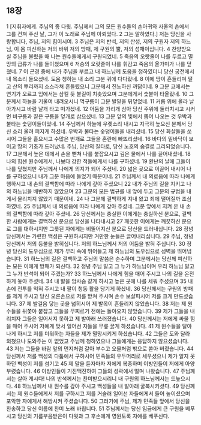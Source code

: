 ## 18장
1 [지휘자에게. 주님의 종 다윗. 주님께서 그의 모든 원수들의 손아귀와 사울의 손에서 그를 건져 주신 날, 그가 이 노래로 주님께 아뢰었다.
2 그는 말하였다.] 저는 당신을 사랑합니다, 주님, 저의 힘이시여.
3 주님은 저의 반석, 저의 산성, 저의 구원자 저의 하느님, 이 몸 피신하는 저의 바위 저의 방패, 제 구원의 뿔, 저의 성채이십니다.
4 찬양받으실 주님을 불렀을 때 나는 원수들에게서 구원되었네.
5 죽음의 오랏줄이 나를 두르고 멸망의 급류가 나를 들이쳤으며
6 저승의 오랏줄이 나를 휘감고 죽음의 올가미가 나를 덮쳤네.
7 이 곤경 중에 내가 주님을 부르고 내 하느님께 도움을 청하였더니 당신 궁전에서 내 목소리 들으셨네. 도움 청하는 내 소리 그분 귀에 다다랐네.
8 이에 땅이 흔들리며 떨고 산의 뿌리까지 소스라쳐 흔들렸으니 그분께서 진노하신 까닭이네.
9 그분 코에서는 연기가 오르고 입에서는 삼킬 듯 불길이 치솟았으며 그분에게서 숯불이 타올랐네.
10 그분께서 하늘을 기울여 내려오시니 먹구름이 그분 발밑을 뒤덮었네.
11 커룹 위에 올라 날아가시고 바람 날개 타고 떠가셨네.
12 어둠을 가리개 삼아 당신 주위에 둘러치시고 시커먼 비구름과 짙은 구름을 덮개로 삼으셨네.
13 그분 앞의 빛에서 뿜어 나오는 것 우박과 불타는 숯덩이들이었네.
14 주님께서 하늘에 우렛소리 내시고 지극히 높으신 분께서 당신 소리 울려 퍼지게 하셨네. 우박과 불타는 숯덩이들을 내리셨네.
15 당신 화살들을 쏘시어 그들을 흩으시고 수많은 번개로 그들을 혼란에 빠뜨리셨네.
16 바다의 밑바닥이 보이고 땅의 기초가 드러났네. 주님, 당신의 질타로, 당신 노호의 숨결로 그리되었습니다.
17 그분께서 높은 데에서 손을 뻗쳐 나를 붙잡으시고 깊은 물에서 나를 끌어내셨네.
18 나의 힘센 원수에게서, 나보다 강한 적들에게서 나를 구하셨네.
19 환난의 날에 그들이 나를 덮쳤지만 주님께서 나에게 의지가 되어 주셨네.
20 넓은 곳으로 이끌어 내시어 나를 구하셨으니 내가 그분 마음에 들었기 때문이네.
21 주님께서 내 의로움에 따라 나에게 행하시고 내 손의 결백함에 따라 나에게 갚아 주셨으니
22 내가 주님의 길을 지키고 나의 하느님을 배반하지 않았으며
23 그분의 모든 법규를 내 앞에 두고 그분의 규범을 내게서 물리치지 않았기 때문이네.
24 나 그분께 결백하게 지내 왔고 죄에 떨어질까 조심하였네.
25 주님께서 내 의로움에 따라 나에게 갚아 주셨네. 그분 앞에서 지켜 온 내 손의 결백함에 따라 갚아 주셨네.
26 당신께서는 충실한 이에게는 충실하신 분으로, 결백한 사람에게는 결백하신 분으로 당신을 나타내시고
27 깨끗한 이에게는 깨끗하신 분으로 그를 대하시지만 그릇된 자에게는 비뚤어지신 분으로 당신을 드러내십니다.
28 정녕 당신께서는 가련한 백성은 구원하시지만 거만한 눈들은 끌어내리십니다.
29 주님, 정녕 당신께서 저의 등불을 밝히십니다. 저의 하느님께서 저의 어둠을 밝혀 주십니다.
30 정녕 당신의 도우심으로 제가 무리 속에 뛰어들고 제 하느님의 도우심으로 성벽을 뛰어넘습니다.
31 하느님의 길은 결백하고 주님의 말씀은 순수하며 그분께서는 당신께 피신하는 모든 이에게 방패가 되신다.
32 정녕 주님 말고 그 누가 하느님이며 우리 하느님 말고 그 누가 반석이 되어 주겠는가?
33 하느님께서 나에게 힘을 매어 주시고 나의 길을 온전하게 놓아 주셨네.
34 내 발을 암사슴 같게 하시고 높은 곳에 나를 세워 주셨으며
35 내 손에 전투를 익혀 주시고 내 팔이 청동 활을 당기게 하셨네.
36 당신께서는 구원의 방패를 제게 주시고 당신 오른손으로 저를 받쳐 주시며 손수 보살피시어 저를 크게 만드셨습니다.
37 제 발걸음 닿는 곳을 넓히시어 제 발목이 흔들리지 않았습니다.
38 저는 제 원수들을 뒤쫓아 붙잡고 그들을 무찌르기 전에는 돌아오지 않았습니다.
39 제가 그들을 내리치자 그들은 일어서지 못하고 제 발아래 쓰러졌습니다.
40 당신께서는 저에게 싸울 힘을 매어 주시어 저에게 맞서 일어선 자들을 무릎 꿇게 하셨습니다.
41 제 원수들을 달아나게 하시고 저를 미워하는 자들을 제가 멸망시키게 하셨습니다.
42 그들은 도와 달라 외쳤으나 도와주는 이 없었고 주님께 청하였으나 그들에게는 응답하지 않으셨습니다.
43 저는 그들을 바람 앞의 먼지처럼 갈아 부수고 오물처럼 밖으로 쏟아 버렸습니다.
44 당신께서 저를 백성의 다툼에서 구하시어 민족들의 우두머리로 세우셨으니 제가 알지 못하던 백성이 저를 섬기고
45 제 말을 듣자마자 저에게 복종하며 이방인들이 저에게 아양 부렸습니다.
46 이방인들이 기진맥진하여 그들의 성곽에서 떨며 나왔습니다.
47 주님께서는 살아 계시다! 나의 반석께서는 찬미받으시리니 내 구원의 하느님께서는 드높으시다.
48 하느님께서 내 원수를 갚아 주시고 백성들을 내 발아래 굴복시키셨다.
49 당신께서는 제 원수들에게서 저를 구하시고 저를 거슬러 일어선 자들에게서 들어 높이셨으며 포악한 자에게서 해방시켜 주셨습니다.
50 그러기에 주님, 제가 민족들 앞에서 당신을 찬송하고 당신 이름에 찬미 노래 바칩니다.
51 주님께서는 당신 임금에게 큰 구원을 베푸시고 당신의 기름부음받은이 다윗과 그 후손에게 영원토록 자애를 베푸신다.
